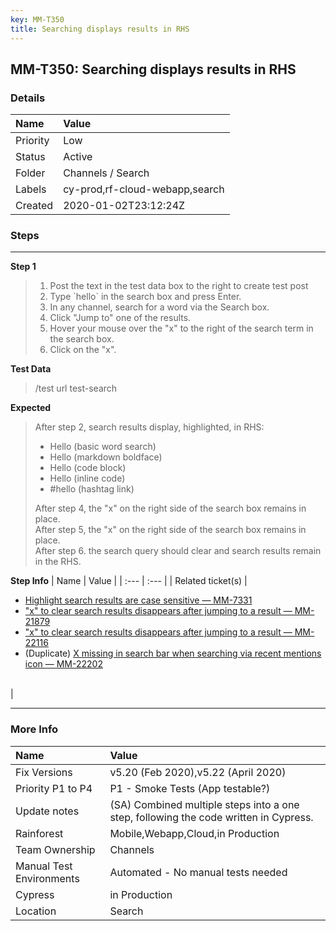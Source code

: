 ```yaml
---
key: MM-T350
title: Searching displays results in RHS
---
```


## MM-T350: Searching displays results in RHS

### Details

| Name     | Value                          |
| :------- | :----------------------------- |
| Priority | Low                            |
| Status   | Active                         |
| Folder   | Channels / Search              |
| Labels   | cy-prod,rf-cloud-webapp,search |
| Created  | 2020-01-02T23:12:24Z           |

### Steps

<hr/>

**Step 1**

> <article><ol><li>Post the text in the test data box to the right to create test post</li><li>Type `hello` in the search box and press Enter.</li><li>In any channel, search for a word via the Search box.</li><li>Click "Jump to" one of the results.</li><li>Hover your mouse over the "x" to the right of the search term in the search box.</li><li>Click on the "x".</li></ol></article>

**Test Data**

> <article>/test url test-search</article>

**Expected**

> <article>After step 2, search results display, highlighted, in RHS:<ul><li>Hello (basic word search)</li><li>Hello (markdown boldface)</li><li>Hello (code block)</li><li>Hello (inline code)</li><li>#hello (hashtag link)</li></ul>After step 4, the "x" on the right side of the search box remains in place.<br />After step 5, the "x" on the right side of the search box remains in place.<br />After step 6. the search query should clear and search results remain in the RHS.</article>

**Step Info**
| Name | Value |
| :--- | :--- |
| Related ticket(s) | <ul><li><a href="https://mattermost.atlassian.net/browse/MM-7331">Highlight search results are case sensitive — MM-7331</a></li><li><a href="https://mattermost.atlassian.net/browse/MM-21879">"x" to clear search results disappears after jumping to a result — MM-21879</a></li><li><a href="https://mattermost.atlassian.net/browse/MM-22116">"x" to clear search results disappears after jumping to a result — MM-22116</a></li><li>(Duplicate) <a href="https://mattermost.atlassian.net/browse/MM-22202">X missing in search bar when searching via recent mentions icon — MM-22202</a></li></ul><br /> |

<hr/>

### More Info

| Name                     | Value                                                                                |
| :----------------------- | :----------------------------------------------------------------------------------- |
| Fix Versions             | v5.20 (Feb 2020),v5.22 (April 2020)                                                  |
| Priority P1 to P4        | P1 - Smoke Tests (App testable?)                                                     |
| Update notes             | (SA) Combined multiple steps into a one step, following the code written in Cypress. |
| Rainforest               | Mobile,Webapp,Cloud,in Production                                                    |
| Team Ownership           | Channels                                                                             |
| Manual Test Environments | Automated - No manual tests needed                                                   |
| Cypress                  | in Production                                                                        |
| Location                 | Search                                                                               |
